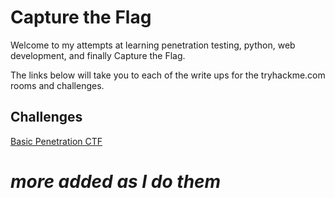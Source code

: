 # Capture the Flag

Welcome to my attempts at learning penetration testing, python, web development, and finally Capture the Flag.

The links below will take you to each of the write ups for the tryhackme.com rooms and challenges.
 
## Challenges

[Basic Penetration CTF](https://github.com/Kartibok/Capture-the-Flag/blob/master/basic_pentesting.md)

# *more added as I do them* 
